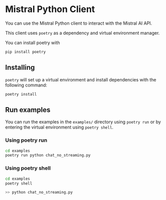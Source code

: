 # Mistral Python Client

You can use the Mistral Python client to interact with the Mistral AI API.

This client uses `poetry` as a dependency and virtual environment manager.

You can install poetry with

```bash
pip install poetry
```

## Installing

`poetry` will set up a virtual environment and install dependencies with the following command:

```bash
poetry install
```

## Run examples

You can run the examples in the `examples/` directory using `poetry run` or by entering the virtual environment using `poetry shell`.

### Using poetry run

```bash
cd examples
poetry run python chat_no_streaming.py
```

### Using poetry shell

```bash
cd examples
poetry shell

>> python chat_no_streaming.py
```
